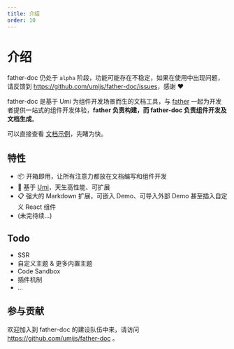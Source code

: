 ```yaml
---
title: 介绍
order: 10
---
```


# 介绍

<Alert>
father-doc 仍处于 <code>alpha</code> 阶段，功能可能存在不稳定，如果在使用中出现问题，请反馈到 <a href="https://github.com/umijs/father-doc/issues">https://github.com/umijs/father-doc/issues</a>，感谢 ❤️
</Alert>

father-doc 是基于 Umi 为组件开发场景而生的文档工具，与 [father](https://github.com/umijs/father) 一起为开发者提供一站式的组件开发体验，**father 负责构建，而 father-doc 负责组件开发及文档生成**。

可以直接查看 [文档示例](#/example)，先睹为快。

## 特性

- 📦 开箱即用，让所有注意力都放在文档编写和组件开发
- 🚀 基于 [Umi](https://umijs.org)，天生高性能、可扩展
- 📋 强大的 Markdown 扩展，可嵌入 Demo、可导入外部 Demo 甚至插入自定义 React 组件
- (未完待续...)

## Todo

- SSR
- 自定义主题 & 更多内置主题
- Code Sandbox
- 插件机制
- ...

## 参与贡献

欢迎加入到 father-doc 的建设队伍中来，请访问 https://github.com/umijs/father-doc 。
